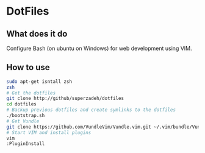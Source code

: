 # DotFiles

## What does it do

Configure Bash (on ubuntu on Windows) for web development using VIM.

## How to use 

```sh
sudo apt-get isntall zsh
zsh
# Get the dotfiles
git clone http://github/superzadeh/dotfiles
cd dotfiles
# Backup previous dotfiles and create symlinks to the dotfiles
./bootstrap.sh
# Get Vundle
git clone https://github.com/VundleVim/Vundle.vim.git ~/.vim/bundle/Vundle.vim
# Start VIM and install plugins
vim
:PluginInstall
```
